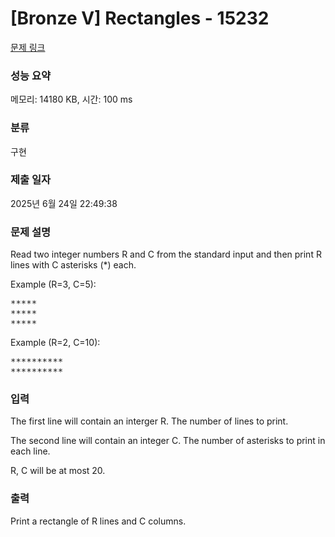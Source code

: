 # [Bronze V] Rectangles - 15232 

[문제 링크](https://www.acmicpc.net/problem/15232) 

### 성능 요약

메모리: 14180 KB, 시간: 100 ms

### 분류

구현

### 제출 일자

2025년 6월 24일 22:49:38

### 문제 설명

<p>Read two integer numbers R and C from the standard input and then print R lines with C asterisks (*) each.</p>

<p>Example (R=3, C=5):</p>

<pre>*****
*****
*****</pre>

<p>Example (R=2, C=10):</p>

<pre>**********
**********
</pre>

### 입력 

 <p>The first line will contain an interger R. The number of lines to print.</p>

<p>The second line will contain an integer C. The number of asterisks to print in each line.</p>

<p>R, C will be at most 20.</p>

### 출력 

 <p>Print a rectangle of R lines and C columns.</p>


